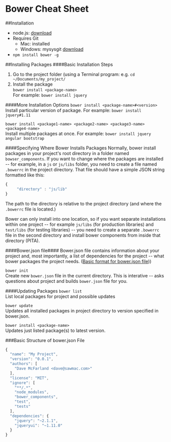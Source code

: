 Bower Cheat Sheet
=======================

##Installation
* node.js: [download](http://nodejs.org/download/)
* Requires Git
  * Mac: installed
  * Windows: mysysgit [download](http://msysgit.github.io/)
* ```npm install bower -g```


##Installing Packages
####Basic Installation Steps
1. Go to the project folder (using a Terminal program: e.g. ```cd ~/Documents/my_project/```
2. Install the package <br>
   ```bower install <package-name>``` <br>
   For example: ```bower install jquery``` 

####More Installation Options
```bower install <package-name>#<version>``` <br>
Install particular version of package. For example: ```bower install jquery#1.11```

```bower install <package1-name> <package2-name> <package3-name> <package4-name>``` <br>
Install multiple packages at once. For example: ```bower install jquery angular bootstrap```

####Specifying Where Bower Installs Packages
Normally, bower install packages in your project's root directory in a folder named ```bowser_components```. If you want to change where the packages are installed -- for example, in a ```js``` or ```js/libs``` folder, you need to create a file named ```.bowerrc``` in the project directory. That file should have a simple JSON string formatted like this:

```javascript
{
     "directory" : "js/lib"
}
``` 

The path to the directory is relative to the project directory (and where the ```.bowerrc``` file is located.)

Bower can only install into one location, so if you want separate installations within one project -- for example ```js/libs``` (for production libraries) and ```test/libs``` (for testing libraries) -- you need to create a separate ```.bowerrc``` file in the second directory and install bower components from inside that directory (PITA).

####Bower.json file####
Bower.json file contains information about your project and, most importantly, a list of dependencies for the project -- what bower packages the project needs. ([Basic format for bower.json file](#basic-structure-of-bowerjson-file)))

```bower init``` <br>
Create new ```bower.json``` file in the current directory. This is interative -- asks questions about project and builds ```bower.json``` file for you.

####Updating Packages
```bower list``` <br>
List local packages for project and possible updates
 
```bower update``` <br>
Updates all installed packages in project directory to version specified in bower.json.

```bower install <package-name>``` <br>
Updates just listed package(s) to latest version.

###Basic Structure of bower.json File
```javascript
{
  "name": "My Project",
  "version": "0.0.1",
  "authors": [
    "Dave McFarland <dave@sawmac.com>"
  ],
  "license": "MIT",
  "ignore": [
    "**/.*",
    "node_modules",
    "bower_components",
    "test",
    "tests"
  ],
  "dependencies": {
    "jquery": "~2.1.1",
    "jqueryui": "~1.11.0"
  }
}
```
